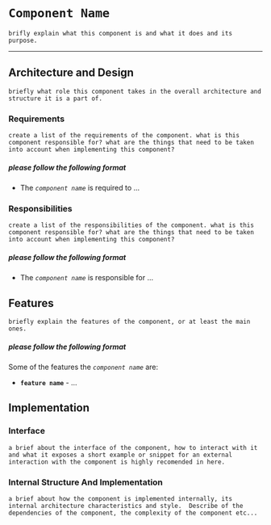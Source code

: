 # `Component Name`

`brifly explain what this component is and what it does and its purpose.`

---

## Architecture and Design

`briefly what role this component takes in the overall architecture and structure it is a part of.`

### Requirements

`create a list of the requirements of the component. what is this component responsible for? what are the things
that need to be taken into account when implementing this component?`

##### please follow the following format

- The *`component name`* is required to ...

### Responsibilities

`create a list of the responsibilities of the component. what is this component responsible for? what are the things
that need to be taken into account when implementing this component?`

##### please follow the following format

- The *`component name`* is responsible for ...

## Features

`briefly explain the features of the component, or at least the main ones.`

##### please follow the following format

Some of the features the *`component name`* are:

- **`feature name`** - ...

## Implementation

### Interface

`a brief about the interface of the component, how to interact with it and what it exposes
a short example or snippet for an external interaction with the component is highly recomended in here.`

### Internal Structure And Implementation

`a brief about how the component is implemented internally, its internal architecture characteristics and style. 
Describe of the dependencies of the component, the complexity of the component etc...`
